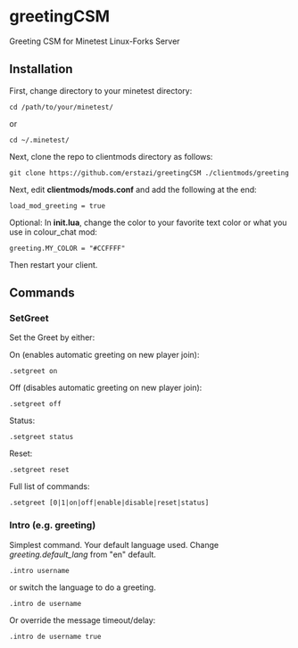 # greetingCSM
Greeting CSM for Minetest Linux-Forks Server

## Installation
First, change directory to your minetest directory:
```
cd /path/to/your/minetest/
```
or
```
cd ~/.minetest/
```

Next, clone the repo to clientmods directory as follows:
```
git clone https://github.com/erstazi/greetingCSM ./clientmods/greeting
```

Next, edit **clientmods/mods.conf** and add the following at the end:
```
load_mod_greeting = true
```

Optional: In **init.lua**, change the color to your favorite text color or what you use in colour_chat mod:
```
greeting.MY_COLOR = "#CCFFFF"
```

Then restart your client.


## Commands

### SetGreet
Set the Greet by either:

On (enables automatic greeting on new player join):
```
.setgreet on
```

Off (disables automatic greeting on new player join):
```
.setgreet off
```

Status:
```
.setgreet status
```

Reset:
```
.setgreet reset
```

Full list of commands:
```
.setgreet [0|1|on|off|enable|disable|reset|status]
```

### Intro (e.g. greeting)

Simplest command. Your default language used. Change *greeting.default_lang* from "en" default.
```
.intro username
```
or switch the language to do a greeting. 
```
.intro de username
```

Or override the message timeout/delay:
```
.intro de username true
```

